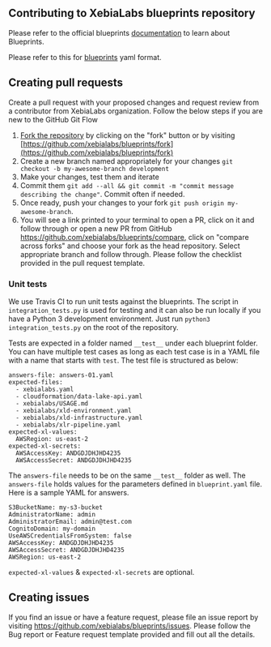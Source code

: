 ## Contributing to XebiaLabs blueprints repository

Please refer to the official blueprints [documentation](https://docs.xebialabs.com/xl-platform/concept/getting-started-with-aws-blueprints.html) to learn about Blueprints.

Please refer to this for [blueprints](https://docs.xebialabs.com/xl-platform/concept/blueprint-yaml-format.html) yaml format.

## Creating pull requests

Create a pull request with your proposed changes and request review from a contributor from XebiaLabs organization. Follow the below steps if you are new to the GitHub Git Flow

1. [Fork the repository](https://help.github.com/articles/fork-a-repo/) by clicking on the "fork" button or by visiting [https://github.com/xebialabs/blueprints/fork](https://github.com/xebialabs/blueprints/fork)
2. Create a new branch named appropriately for your changes `git checkout -b my-awesome-branch development`
3. Make your changes, test them and iterate
4. Commit them `git add --all && git commit -m "commit message describing the change"`. Commit often if needed.
4. Once ready, push your changes to your fork `git push origin my-awesome-branch`.
5. You will see a link printed to your terminal to open a PR, click on it and follow through or open a new PR from GitHub https://github.com/xebialabs/blueprints/compare, click on "compare across forks" and choose your fork as the head repository. Select appropriate branch and follow through. Please follow the checklist provided in the pull request template.

### Unit tests

We use Travis CI to run unit tests against the blueprints. The script in `integration_tests.py` is used for testing and it can also be run locally if you have a Python 3 development environment. Just run `python3 integration_tests.py` on the root of the repository.

Tests are expected in a folder named `__test__` under each blueprint folder. You can have multiple test cases as long as each test case is in a YAML file with a name that starts with `test`. The test file is structured as below:

```
answers-file: answers-01.yaml
expected-files:
  - xebialabs.yaml
  - cloudformation/data-lake-api.yaml
  - xebialabs/USAGE.md
  - xebialabs/xld-environment.yaml
  - xebialabs/xld-infrastructure.yaml
  - xebialabs/xlr-pipeline.yaml
expected-xl-values:
  AWSRegion: us-east-2
expected-xl-secrets:
  AWSAccessKey: ANDGDJDHJHD4235
  AWSAccessSecret: ANDGDJDHJHD4235
```

The `answers-file` needs to be on the same `__test__` folder as well. The `answers-file` holds values for the parameters defined in `blueprint.yaml` file.
Here is a sample YAML for answers.

```
S3BucketName: my-s3-bucket
AdministratorName: admin
AdministratorEmail: admin@test.com
CognitoDomain: my-domain
UseAWSCredentialsFromSystem: false
AWSAccessKey: ANDGDJDHJHD4235
AWSAccessSecret: ANDGDJDHJHD4235
AWSRegion: us-east-2
```

`expected-xl-values` & `expected-xl-secrets` are optional.

## Creating issues

If you find an issue or have a feature request, please file an issue report by visiting https://github.com/xebialabs/blueprints/issues. Please follow the Bug report or Feature request template provided and fill out all the details.